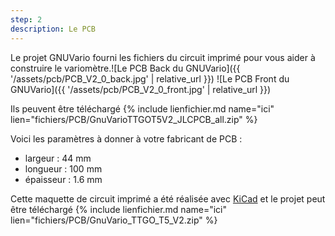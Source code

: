 ```yaml
---
step: 2
description: Le PCB
---
```


Le projet GNUVario fourni les fichiers du circuit imprimé pour vous aider à construire le variomètre.![Le PCB Back du GNUVario]({{ '/assets/pcb/PCB_V2_0_back.jpg' | relative_url }})
![Le PCB Front du GNUVario]({{ '/assets/pcb/PCB_V2_0_front.jpg' | relative_url }})

Ils peuvent être téléchargé {% include lienfichier.md name="ici" lien="fichiers/PCB/GnuVarioTTGOT5V2_JLCPCB_all.zip" %}

Voici les paramètres à donner à votre fabricant de PCB :
* largeur  : 44 mm
* longueur : 100 mm 
* épaisseur : 1.6 mm

Cette maquette de circuit imprimé a été réalisée avec [KiCad](http://kicad-pcb.org/) et le projet peut être téléchargé {% include lienfichier.md name="ici" lien="fichiers/PCB/GnuVario_TTGO_T5_V2.zip" %}
